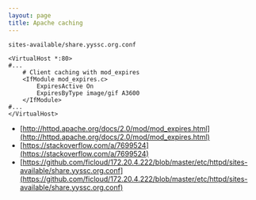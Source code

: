 ```yaml
---
layout: page
title: Apache caching
---
```


`sites-available/share.yyssc.org.conf`

```
<VirtualHost *:80>
#...
    # Client caching with mod_expires
    <IfModule mod_expires.c>
        ExpiresActive On
        ExpiresByType image/gif A3600
    </IfModule>
#...
</VirtualHost>
```

- [http://httpd.apache.org/docs/2.0/mod/mod_expires.html](http://httpd.apache.org/docs/2.0/mod/mod_expires.html)
- [https://stackoverflow.com/a/7699524](https://stackoverflow.com/a/7699524)
- [https://github.com/ficloud/172.20.4.222/blob/master/etc/httpd/sites-available/share.yyssc.org.conf](https://github.com/ficloud/172.20.4.222/blob/master/etc/httpd/sites-available/share.yyssc.org.conf)